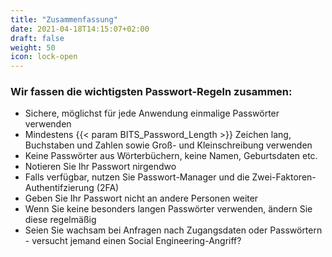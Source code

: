 ```yaml
---
title: "Zusammenfassung"
date: 2021-04-18T14:15:07+02:00
draft: false
weight: 50
icon: lock-open
---
```


### Wir fassen die wichtigsten Passwort-Regeln zusammen:

- Sichere, möglichst für jede Anwendung einmalige Passwörter verwenden
- Mindestens {{< param BITS_Password_Length >}} Zeichen lang, Buchstaben und Zahlen sowie Groß- und Kleinschreibung verwenden
- Keine Passwörter aus Wörterbüchern, keine Namen, Geburtsdaten etc.
- Notieren Sie Ihr Passwort nirgendwo
- Falls verfügbar, nutzen Sie Passwort-Manager und die Zwei-Faktoren-Authentifzierung (2FA)
- Geben Sie Ihr Passwort nicht an andere Personen weiter
- Wenn Sie keine besonders langen Passwörter verwenden, ändern Sie diese regelmäßig
- Seien Sie wachsam bei Anfragen nach Zugangsdaten oder Passwörtern - versucht jemand einen Social Engineering-Angriff?
